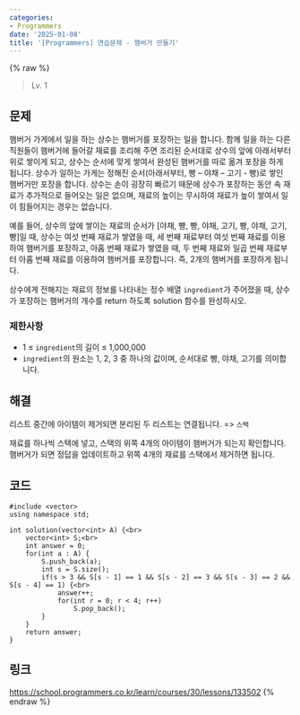 ```yaml
---
categories:
- Programmers
date: '2025-01-08'
title: '[Programmers] 연습문제 - 햄버거 만들기'
---
```


{% raw %}
> Lv. 1<br>

## 문제
햄버거 가게에서 일을 하는 상수는 햄버거를 포장하는 일을 합니다. 함께 일을 하는 다른 직원들이 햄버거에 들어갈 재료를 조리해 주면 조리된 순서대로 상수의 앞에 아래서부터 위로 쌓이게 되고, 상수는 순서에 맞게 쌓여서 완성된 햄버거를 따로 옮겨 포장을 하게 됩니다. 상수가 일하는 가게는 정해진 순서(아래서부터, 빵 – 야채 – 고기 - 빵)로 쌓인 햄버거만 포장을 합니다. 상수는 손이 굉장히 빠르기 때문에 상수가 포장하는 동안 속 재료가 추가적으로 들어오는 일은 없으며, 재료의 높이는 무시하여 재료가 높이 쌓여서 일이 힘들어지는 경우는 없습니다.

예를 들어, 상수의 앞에 쌓이는 재료의 순서가 [야채, 빵, 빵, 야채, 고기, 빵, 야채, 고기, 빵]일 때, 상수는 여섯 번째 재료가 쌓였을 때, 세 번째 재료부터 여섯 번째 재료를 이용하여 햄버거를 포장하고, 아홉 번째 재료가 쌓였을 때, 두 번째 재료와 일곱 번째 재료부터 아홉 번째 재료를 이용하여 햄버거를 포장합니다. 즉, 2개의 햄버거를 포장하게 됩니다.

상수에게 전해지는 재료의 정보를 나타내는 정수 배열  `ingredient`가 주어졌을 때, 상수가 포장하는 햄버거의 개수를 return 하도록 solution 함수를 완성하시오.

### 제한사항
-   1 ≤  `ingredient`의 길이 ≤ 1,000,000
-   `ingredient`의 원소는 1, 2, 3 중 하나의 값이며, 순서대로 빵, 야채, 고기를 의미합니다.

## 해결
리스트 중간에 아이템이 제거되면 분리된 두 리스트는 연결됩니다. => `스택`<br>

재료를 하나씩 스택에 넣고, 스택의 위쪽 4개의 아이템이 햄버거가 되는지 확인합니다. 햄버거가 되면 정답을 업데이트하고 위쪽 4개의 재료를 스택에서 제거하면 됩니다.

## 코드
```
#include <vector>
using namespace std;

int solution(vector<int> A) {<br>
    vector<int> S;<br>
    int answer = 0;
    for(int a : A) {
        S.push_back(a);
        int s = S.size();
        if(s > 3 && S[s - 1] == 1 && S[s - 2] == 3 && S[s - 3] == 2 && S[s - 4] == 1) {<br>
            answer++;
            for(int r = 0; r < 4; r++)
                S.pop_back();
        }
    }
    return answer;
}
```

## 링크
https://school.programmers.co.kr/learn/courses/30/lessons/133502
{% endraw %}